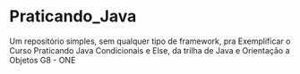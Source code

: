 # Praticando_Java
Um repositório simples, sem qualquer tipo de framework, pra Exemplificar o Curso Praticando Java Condicionais e Else, da trilha de  Java e Orientação a Objetos G8 - ONE
